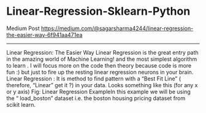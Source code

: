 # Linear-Regression-Sklearn-Python
Medium Post
https://medium.com/@sagarsharma4244/linear-regression-the-easier-way-6f941aa471ea


---

Linear Regression: The Easier Way
Linear Regression is the great entry path in the amazing world of Machine Learning! and the most simplest algorithm to learn .
I will focus more on the code then theory because code is more fun :) but just to fire up the resting linear regression neurons in your brain.
Linear Regression : It is method to find pattern with a “Best Fit Line” ( therefore, “Linear” get it ?) in your data.
Looks something like this (for any x or y axis)
Fig: Linear Regression ExampleIn this example we will be using the “ load_boston” dataset i.e. the boston housing pricing dataset from scikit learn.

